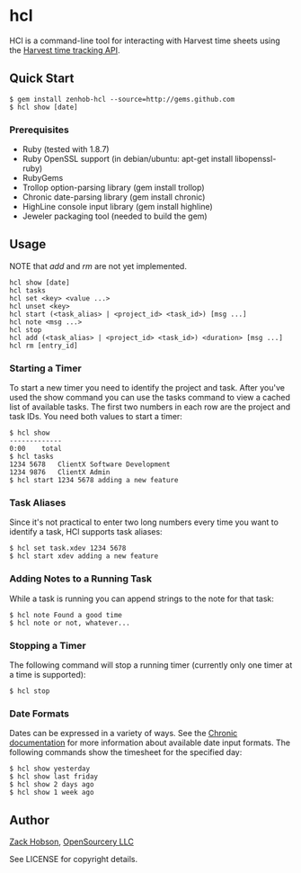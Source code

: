 # hcl

HCl is a command-line tool for interacting with Harvest time sheets using the
[Harvest time tracking API][htt].

[htt]: http://www.getharvest.com/api/time_tracking

## Quick Start

    $ gem install zenhob-hcl --source=http://gems.github.com
    $ hcl show [date]

### Prerequisites

 * Ruby (tested with 1.8.7)
 * Ruby OpenSSL support (in debian/ubuntu: apt-get install libopenssl-ruby)
 * RubyGems
 * Trollop option-parsing library (gem install trollop)
 * Chronic date-parsing library (gem install chronic)
 * HighLine console input library (gem install highline)
 * Jeweler packaging tool (needed to build the gem)

## Usage

NOTE that *add* and *rm* are not yet implemented.

    hcl show [date]
    hcl tasks
    hcl set <key> <value ...>
    hcl unset <key>
    hcl start (<task_alias> | <project_id> <task_id>) [msg ...]
    hcl note <msg ...>
    hcl stop
    hcl add (<task_alias> | <project_id> <task_id>) <duration> [msg ...]
    hcl rm [entry_id]

### Starting a Timer

To start a new timer you need to identify the project and task. After you've
used the show command you can use the tasks command to view a cached list of
available tasks. The first two numbers in each row are the project and task
IDs. You need both values to start a timer:

    $ hcl show
    -------------
    0:00    total
    $ hcl tasks
    1234 5678   ClientX Software Development
    1234 9876   ClientX Admin
    $ hcl start 1234 5678 adding a new feature

### Task Aliases

Since it's not practical to enter two long numbers every time you want to
identify a task, HCl supports task aliases:

    $ hcl set task.xdev 1234 5678
    $ hcl start xdev adding a new feature

### Adding Notes to a Running Task

While a task is running you can append strings to the note for that task:

    $ hcl note Found a good time
    $ hcl note or not, whatever...

### Stopping a Timer

The following command will stop a running timer (currently only one timer at
a time is supported):

    $ hcl stop

### Date Formats

Dates can be expressed in a variety of ways. See the [Chronic documentation][cd]
for more information about available date input formats. The following
commands show the timesheet for the specified day:

    $ hcl show yesterday
    $ hcl show last friday
    $ hcl show 2 days ago
    $ hcl show 1 week ago

[cd]: http://chronic.rubyforge.org/

## Author

[Zack Hobson][zgh], [OpenSourcery LLC][os]

See LICENSE for copyright details.

[zgh]: mailto:zack@opensourcery.com
[os]: http://www.opensourcery.com/

